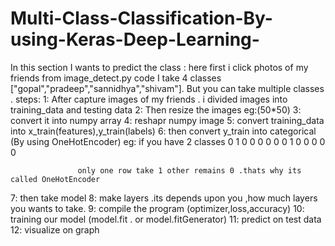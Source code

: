 # Multi-Class-Classification-By-using-Keras-Deep-Learning-

In this section I wants to predict the class :
here first i click photos of my friends from image_detect.py code
I take 4 classes ["gopal","pradeep","sannidhya","shivam"]. But you can take multiple classes .
steps:
1: After capture images of my friends . i divided images into training_data and testing data
2: Then resize the images eg:(50*50)
3: convert it into numpy array
4: reshapr numpy image
5: convert training_data into x_train(features),y_train(labels)
6: then convert y_train into categorical (By using OneHotEncoder)
                   eg: if you have 2 classes 
                   0  1
                   0  0
                   0  0
                   0  0
                   1  0
                   0  0
                   0  0
                   
                   only one row take 1 other remains 0 .thats why its called OneHotEncoder

7: then  take model 
8: make layers .its depends upon you ,how much layers you wants to take.
9: compile the program (optimizer,loss,accuracy)
10: training our model (model.fit . or  model.fitGenerator)
11: predict on test data
12: visualize on graph

